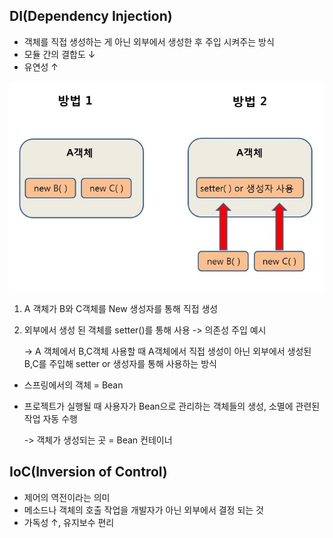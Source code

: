 ## DI(Dependency Injection)

- 객체를 직접 생성하는 게 아닌 외부에서 생성한 후 주입 시켜주는 방식
- 모듈 간의 결합도 ↓
- 유연성 ↑

<img src = "https://github.com/KimKiBoum/study/blob/main/Spring/image/DI.png?raw=ture">

1. A 객체가 B와 C객체를 New 생성자를 통해 직접 생성

2. 외부에서 생성 된 객체를 setter()를 통해 사용 -> 의존성 주입 예시

   -> A 객체에서 B,C객체 사용할 때 A객체에서 직접 생성이 아닌 외부에서 생성된 B,C를 주입해 setter or 생성자를 통해 사용하는 방식

- 스프링에서의 객체 = Bean

- 프로젝트가 실행될 때 사용자가 Bean으로 관리하는 객체들의 생성, 소멸에 관련된 작업 자동 수행

  -> 객체가 생성되는 곳 = Bean 컨테이너

## IoC(Inversion of Control)

- 제어의 역전이라는 의미
- 메소드나 객체의 호출 작업을 개발자가 아닌 외부에서 결정 되는 것
- 가독성 ↑, 유지보수 편리